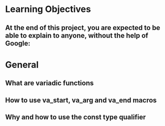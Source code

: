 # Learning Objectives
## At the end of this project, you are expected to be able to explain to anyone, without the help of Google:

# General
## What are variadic functions
## How to use va_start, va_arg and va_end macros
## Why and how to use the const type qualifier
